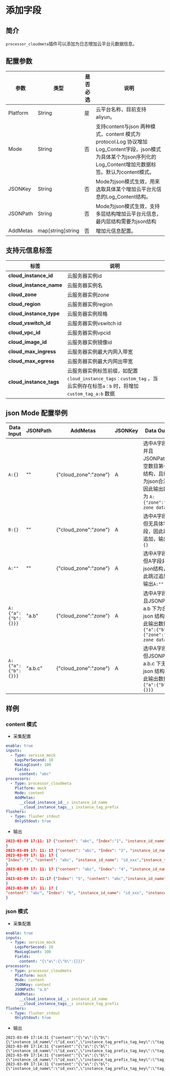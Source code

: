 # 添加字段

## 简介

`processor_cloudmeta`插件可以添加为日志增加云平台元数据信息。

## 配置参数

| 参数       | 类型                | 是否必选 | 说明                                                                                                                 |
|----------|-------------------|------|--------------------------------------------------------------------------------------------------------------------|
| Platform | String            | 是    | 云平台名称，目前支持aliyun。                                                                                                  |
| Mode     | String            | 否    | 支持content与json 两种模式，content 模式为protocol.Log 协议增加Log_Content字段，json模式为具体某个为json序列化的Log_Content增加元数据标签。默认为content模式。 |
| JSONKey  | String            | 否    | Mode为json模式生效，用来选取具体某个增加云平台元信息的Log_Content结构。                                                                      |
| JSONPath | String            | 否    | Mode为json模式生效，支持多层结构增加云平台元信息，最内层结构需要为json结构                                                                        |
| AddMetas | map[string]string | 否    | 增加元信息配置。                                                                                                           |

## 支持元信息标签

| 标签                      | 说明                                                                                       |
|-------------------------|------------------------------------------------------------------------------------------|
| __cloud_instance_id__   | 云服务器实例id                                                                                 |
| __cloud_instance_name__ | 云服务器实例名                                                                                  |
| __cloud_zone__          | 云服务器实例zone                                                                               |
| __cloud_region__        | 云服务器实例region                                                                             |
| __cloud_instance_type__ | 云服务器实例规格                                                                                 |
| __cloud_vswitch_id__    | 云服务器实例vswitch id                                                                         |
| __cloud_vpc_id__        | 云服务器实例vpcid                                                                              |
| __cloud_image_id__      | 云服务器实例镜像id                                                                               |
| __cloud_max_ingress__   | 云服务器实例最大内网入带宽                                                                            |
| __cloud_max_egress__    | 云服务器实例最大内网出带宽                                                                            |
| __cloud_instance_tags__ | 云服务器实例标签前缀，如配置 `cloud_instance_tags：custom_tag` ，当云实例存在标签`a：b` 时，将增加 `custom_tag_a:b` 数据 |

## json Mode 配置举例

| Data Input         | JSONPath | AddMetas              | JSONKey | Data Output                                                                     |
|--------------------|----------|-----------------------|---------|---------------------------------------------------------------------------------|
| `A:{}`             | ""       | {"cloud_zone":"zone"} | A       | 选中A字段，并且JSONPath为空数目第一层结构，且结构为json合法，因此输出数据为 `A:{"zone":"real zone data"}`      |
| `B:{}`             | ""       | {"cloud_zone":"zone"} | A       | 选中A字段，但无具体字段，因此跳过追加，输出`B:{}`                                                    |
| `A:""`             | ""       | {"cloud_zone":"zone"} | A       | 选中A字段，但A字段非json结构，因此跳过追加，输出`A:""`                                               |
| `A:{"a":{"b":{}}}` | "a.b"    | {"cloud_zone":"zone"} | A       | 选中A字段，且JSONPath a.b 下为合法json 结构，因此输出数据`A:{"a":{"b":{"zone":"real zone data"}}}` |
| `A:{"a":{"b":{}}}` | "a.b.c"  | {"cloud_zone":"zone"} | A       | 选中A字段，但JSONPath a.b.c 下无合法json 结构，因此输出数据`A:{"a":{"b":{}}}`                      |

## 样例

### content 模式

* 采集配置

```yaml
enable: true
inputs:
  - Type: service_mock
    LogsPerSecond: 10
    MaxLogCount: 100
    Fields:
      content: "abc"
processors:
  - Type: processor_cloudmeta
    Platform: mock
    Mode: content
    AddMetas:
      __cloud_instance_id__: instance_id_name
      __cloud_instance_tags__: instance_tag_prefix
flushers:
  - Type: flusher_stdout
    OnlyStdout: true
```

* 输出

```json
2023-03-09 17:11: 17 {"content": "abc", "Index":"1", "instance_id_name": "id_xxx", "instance_tag_prefix_tag_key": "tag_val","__time__": "1678353077"
}
2023-03-09 17: 11: 17 {"content": "abc", "Index": "2", "instance_id_name": "id_xxx", "instance_tag_prefix_tag_key": "tag_val", "__time__": "1678353077"}
2023-03-09 17: 11: 17 {
"Index":"3", "content": "abc", "instance_id_name": "id_xxx","instance_tag_prefix_tag_key": "tag_val", "__time__": "1678353077"
}
2023-03-09 17: 11: 17 {"content": "abc", "Index": "4", "instance_id_name": "id_xxx", "instance_tag_prefix_tag_key": "tag_val", "__time__": "1678353077"
}
2023-03-09 17: 11:17 {"Index": "5", "content": "abc","instance_id_name": "id_xxx", "instance_tag_prefix_tag_key": "tag_val", "__time__":"1678353077"
}
2023-03-09 17: 11: 17 {
"content": "abc", "Index": "6", "instance_id_name": "id_xxx", "instance_tag_prefix_tag_key": "tag_val", "__time__": "1678353077"
}

``` 

### json 模式

* 采集配置

```yaml
enable: true
inputs:
  - Type: service_mock
    LogsPerSecond: 10
    MaxLogCount: 100
    Fields:
      content: "{\"a\":{\"b\":{}}}"
processors:
  - Type: processor_cloudmeta
    Platform: mock
    Mode: content
    JSONKey: content
    JSONPath: "a.b"
    AddMetas:
      __cloud_instance_id__: instance_id_name
      __cloud_instance_tags__: instance_tag_prefix
flushers:
  - Type: flusher_stdout
    OnlyStdout: true
```

* 输出

```text
2023-03-09 17:14:31 {"content":"{\"a\":{\"b\":{\"instance_id_name\":\"id_xxx\",\"instance_tag_prefix_tag_key\":\"tag_val\"}}}","Index":"1","__time__":"1678353271"}
2023-03-09 17:14:31 {"content":"{\"a\":{\"b\":{\"instance_id_name\":\"id_xxx\",\"instance_tag_prefix_tag_key\":\"tag_val\"}}}","Index":"2","__time__":"1678353271"}
2023-03-09 17:14:31 {"content":"{\"a\":{\"b\":{\"instance_id_name\":\"id_xxx\",\"instance_tag_prefix_tag_key\":\"tag_val\"}}}","Index":"3","__time__":"1678353271"}
2023-03-09 17:14:31 {"content":"{\"a\":{\"b\":{\"instance_id_name\":\"id_xxx\",\"instance_tag_prefix_tag_key\":\"tag_val\"}}}","Index":"4","__time__":"1678353271"}
```
